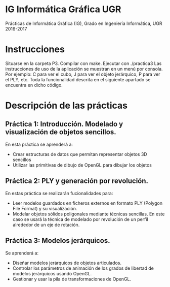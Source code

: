 # IG Informática Gráfica UGR

Prácticas de Informática Gráfica (IG), Grado en Ingeniería Informática, UGR 2016-2017



# Instrucciones

Situarse en la carpeta P3. Compilar con make. Ejecutar con ./practica3
Las instrucciones de uso de la aplicación se muestran en un menú por consola. Por ejemplo: C para ver el cubo, J para ver el objeto jerárquico, P para ver el PLY, etc.
Toda la funcionalidad descrita en el siguiente apartado se encuentra en dicho código.

# Descripción de las prácticas

## Práctica 1: Introducción. Modelado y visualización de objetos sencillos.

En esta práctica se aprenderá a:

- Crear estructuras de datos que permitan representar objetos 3D sencillos
- Utilizar las primitivas de dibujo de OpenGL para dibujar los objetos

## Práctica 2: PLY y generación por revolución.

En estas práctica se realizarán fucionalidades para: 

- Leer modelos guardados en ficheros externos en formato PLY (Polygon File Format) y su visualización.
- Modelar objetos sólidos poligonales mediante técnicas sencillas. En este caso se usará la técnica de modelado por revolución de un perfil alrededor de un eje de rotación.

## Práctica 3: Modelos jerárquicos.

Se aprenderá a:

- Diseñar modelos jerárquicos de objetos articulados.
- Controlar los parámetros de animación de los grados de libertad de modelos jerárquicos usando OpenGL.
- Gestionar y usar la pila de transformaciones de OpenGL.
